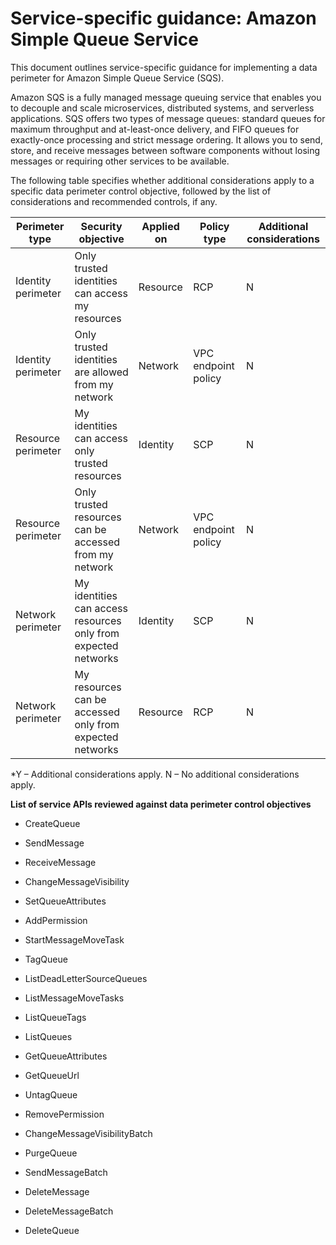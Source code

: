 
# Service-specific guidance: Amazon Simple Queue Service


This document outlines service-specific guidance for implementing a data perimeter for Amazon Simple Queue Service (SQS). 

Amazon SQS is a fully managed message queuing service that enables you to decouple and scale microservices, distributed systems, and serverless applications. SQS offers two types of message queues: standard queues for maximum throughput and at-least-once delivery, and FIFO queues for exactly-once processing and strict message ordering. It allows you to send, store, and receive messages between software components without losing messages or requiring other services to be available.


The following table specifies whether additional considerations apply to a specific data perimeter control objective, followed by the list of considerations and recommended controls, if any.

| Perimeter type | Security objective | Applied on | Policy type | Additional considerations |
|----------------|-------------------|------------|-------------|------------------------|
| Identity perimeter | Only trusted identities can access my resources | Resource | RCP | N |
| Identity perimeter | Only trusted identities are allowed from my network | Network | VPC endpoint policy | N |
| Resource perimeter | My identities can access only trusted resources | Identity | SCP | N |
| Resource perimeter | Only trusted resources can be accessed from my network | Network | VPC endpoint policy | N |
| Network perimeter | My identities can access resources only from expected networks | Identity | SCP | N |
| Network perimeter | My resources can be accessed only from expected networks | Resource | RCP | N |

*Y – Additional considerations apply. N – No additional considerations apply.
 


**List of service APIs reviewed against data perimeter control objectives**

* CreateQueue

* SendMessage

* ReceiveMessage

* ChangeMessageVisibility

* SetQueueAttributes

* AddPermission

* StartMessageMoveTask

* TagQueue

* ListDeadLetterSourceQueues

* ListMessageMoveTasks

* ListQueueTags

* ListQueues

* GetQueueAttributes

* GetQueueUrl

* UntagQueue

* RemovePermission

* ChangeMessageVisibilityBatch

* PurgeQueue

* SendMessageBatch

* DeleteMessage

* DeleteMessageBatch

* DeleteQueue



